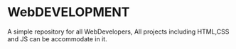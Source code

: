 # WebDEVELOPMENT
A simple repository for all WebDevelopers, All projects including HTML,CSS and JS can be accommodate in it. 
